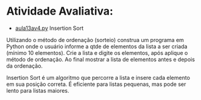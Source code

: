 # Atividade Avaliativa:

- [aula13av4.py](https://github.com/hqnicolas/Estrutura-de-dados/blob/main/Dicionarios/aula13av4.py) Insertion Sort

Utilizando o método de ordenação (sorteio) construa um programa em Python onde o usuário informe a qtde de elementos da lista a ser criada (mínimo 10 elementos). Crie a lista e digite os elementos, após aplique o método de ordenação. Ao final mostrar a lista de elementos antes e depois da ordenação. 

Insertion Sort é um algoritmo que percorre a lista e insere cada elemento em sua posição correta. É eficiente para listas pequenas, mas pode ser lento para listas maiores.
